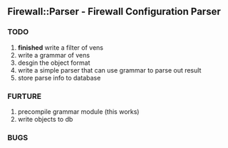 ## Firewall::Parser - Firewall Configuration Parser

### TODO

1. **finished** write a filter of vens
2. write a grammar of vens
3. desgin the object format
4. write a simple parser that can use grammar to parse out result
5. store parse info to database

### FURTURE

1. precompile grammar module (this works)
2. write objects to db

### BUGS
